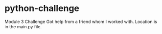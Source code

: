 # python-challenge
Module 3 Challenge
Got help from a friend whom I worked with.  Location is in the main.py file.  
